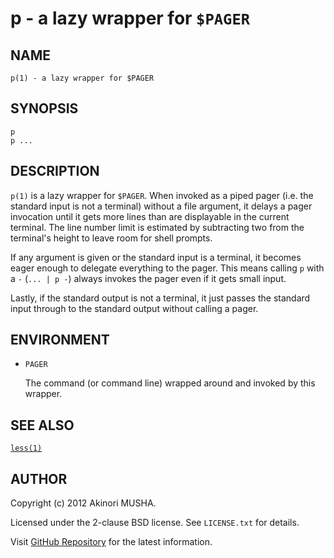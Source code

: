 # p - a lazy wrapper for `$PAGER`

## NAME

`p(1) - a lazy wrapper for $PAGER`

## SYNOPSIS

```
p
p ...
```

## DESCRIPTION

`p(1)` is a lazy wrapper for `$PAGER`.  When invoked as a piped pager
(i.e. the standard input is not a terminal) without a file argument,
it delays a pager invocation until it gets more lines than are
displayable in the current terminal.  The line number limit is
estimated by subtracting two from the terminal's height to leave room
for shell prompts.

If any argument is given or the standard input is a terminal, it
becomes eager enough to delegate everything to the pager.  This means
calling `p` with a `-` (`... | p -`) always invokes the pager even if
it gets small input.

Lastly, if the standard output is not a terminal, it just passes the
standard input through to the standard output without calling a pager.

## ENVIRONMENT

- `PAGER`

    The command (or command line) wrapped around and invoked by this
    wrapper.

## SEE ALSO

[`less(1)`](http://www.freebsd.org/cgi/man.cgi?query=less&sektion=1)

## AUTHOR

Copyright (c) 2012 Akinori MUSHA.

Licensed under the 2-clause BSD license.  See `LICENSE.txt` for
details.

Visit [GitHub Repository](https://github.com/knu/p) for the latest
information.
